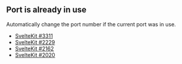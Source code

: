 ## Port is already in use

Automatically change the port number if the current port was in use.

- [SvelteKit #3311](https://github.com/sveltejs/kit/issues/3311)
- [SvelteKit #2229](https://github.com/sveltejs/kit/issues/2229)
- [SvelteKit #2162](https://github.com/sveltejs/kit/issues/2162)
- [SvelteKit #2020](https://github.com/sveltejs/kit/issues/2020)
